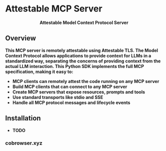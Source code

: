 # Attestable MCP Server
<div align="center">

<strong>Attestable Model Context Protocol Server</string>
</div>

## Overview

This MCP server is remotely attestable using Attestable TLS. The Model Context Protocol allows applications to provide context for LLMs in a standardized way, separating the concerns of providing context from the actual LLM interaction. This Python SDK implements the full MCP specification, making it easy to:

- MCP clients can remotely attest the code running on any MCP server
- Build MCP clients that can connect to any MCP server
- Create MCP servers that expose resources, prompts and tools
- Use standard transports like stdio and SSE
- Handle all MCP protocol messages and lifecycle events

## Installation

 - TODO


### cobrowser.xyz

